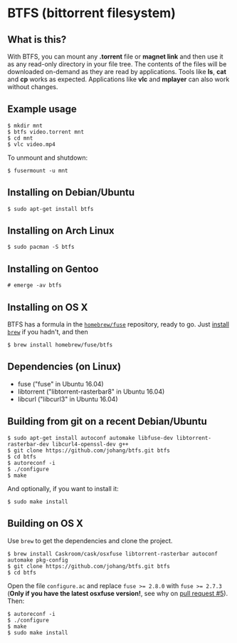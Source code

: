 # BTFS (bittorrent filesystem)

## What is this?

With BTFS, you can mount any **.torrent** file or **magnet link** and then use it as any read-only directory in your file tree. The contents of the files will be downloaded on-demand as they are read by applications. Tools like **ls**, **cat** and **cp** works as expected. Applications like **vlc** and **mplayer** can also work without changes.

## Example usage

    $ mkdir mnt
    $ btfs video.torrent mnt
    $ cd mnt
    $ vlc video.mp4

To unmount and shutdown:

    $ fusermount -u mnt

## Installing on Debian/Ubuntu

    $ sudo apt-get install btfs

## Installing on Arch Linux

    $ sudo pacman -S btfs

## Installing on Gentoo

    # emerge -av btfs

## Installing on OS X

BTFS has a formula in the [`homebrew/fuse`](https://github.com/Homebrew/homebrew-fuse) repository, ready to go. Just [install `brew`](https://brew.sh) if you hadn't, and then

    $ brew install homebrew/fuse/btfs

## Dependencies (on Linux)

* fuse ("fuse" in Ubuntu 16.04)
* libtorrent ("libtorrent-rasterbar8" in Ubuntu 16.04)
* libcurl ("libcurl3" in Ubuntu 16.04)

## Building from git on a recent Debian/Ubuntu

    $ sudo apt-get install autoconf automake libfuse-dev libtorrent-rasterbar-dev libcurl4-openssl-dev g++
    $ git clone https://github.com/johang/btfs.git btfs
    $ cd btfs
    $ autoreconf -i
    $ ./configure
    $ make

And optionally, if you want to install it:

    $ sudo make install

## Building on OS X

Use `brew` to get the dependencies and clone the project.

    $ brew install Caskroom/cask/osxfuse libtorrent-rasterbar autoconf automake pkg-config
    $ git clone https://github.com/johang/btfs.git btfs
    $ cd btfs

Open the file `configure.ac` and replace `fuse >= 2.8.0` with `fuse >= 2.7.3` (**Only if you have the latest osxfuse version!**, see why on [pull request #5](https://github.com/johang/btfs/pull/5)). Then:

    $ autoreconf -i
    $ ./configure
    $ make
    $ sudo make install
